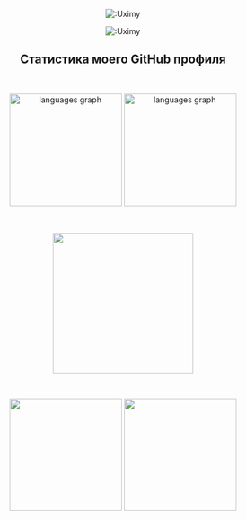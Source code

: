 <p align="center">
  <img src="https://readme-typing-svg.herokuapp.com/?color=fffff4&size=35&center=true&vCenter=true&width=1000&lines=Welcome!,+My+name+is+Uximy;I%27m+24+years;I%27m+from+Kazakhstan;I+am+Full+Stack+Development;+:%29" alt=":Uximy" />
</p>

<p align="center">
  <img src="https://moe-counter.glitch.me/get/@:Uximy?theme=rule34" alt=":Uximy" />
</p>

<h2 align="center">Статистика моего GitHub профиля</h2>
<br/>
<p align="center">
  <img src="https://github-readme-stats.vercel.app/api?username=Uximy&show_icons=true&theme=tokyonight&locale=ru" height="200" alt="languages graph"  />
  <img src="https://github-profile-trophy.vercel.app/?username=Uximy&theme=dracula&row=2&column=3&margin-w=15&margin-h=15" height="200" alt="languages graph"  />
</p>
<br/>
<p align="center">
  <img src="https://github.com/user-attachments/assets/13154343-15bd-4c2f-a112-30e62d3bb6ca" width="250" />
</p>
<br/>
<p align="center">
  <img src="https://media1.tenor.com/m/3HrIbcsMx-8AAAAC/f-society-mask.gif" height="200"/>
  <img src="https://media1.tenor.com/m/cBmz8RTK_JsAAAAC/typing-anime.gif" height="200"/>
</p>

